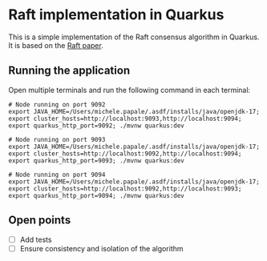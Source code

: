 # Raft implementation in Quarkus

This is a simple implementation of the Raft consensus algorithm in Quarkus. It is based on the [Raft paper](https://raft.github.io/raft.pdf).

## Running the application
Open multiple terminals and run the following command in each terminal:
```shell
# Node running on port 9092
export JAVA_HOME=/Users/michele.papale/.asdf/installs/java/openjdk-17; export cluster_hosts=http://localhost:9093,http://localhost:9094; export quarkus_http_port=9092; ./mvnw quarkus:dev

# Node running on port 9093
export JAVA_HOME=/Users/michele.papale/.asdf/installs/java/openjdk-17; export cluster_hosts=http://localhost:9092,http://localhost:9094; export quarkus_http_port=9093; ./mvnw quarkus:dev

# Node running on port 9094
export JAVA_HOME=/Users/michele.papale/.asdf/installs/java/openjdk-17; export cluster_hosts=http://localhost:9092,http://localhost:9093; export quarkus_http_port=9094; ./mvnw quarkus:dev
```

## Open points
- [ ] Add tests
- [ ] Ensure consistency and isolation of the algorithm